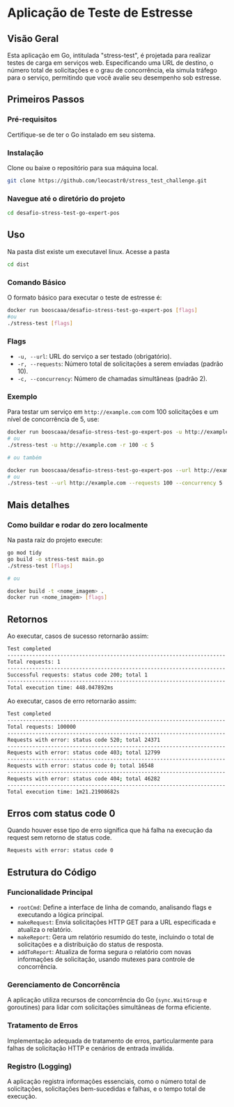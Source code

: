 # Aplicação de Teste de Estresse

## Visão Geral
Esta aplicação em Go, intitulada "stress-test", é projetada para realizar testes de carga em serviços web. Especificando uma URL de destino, o número total de solicitações e o grau de concorrência, ela simula tráfego para o serviço, permitindo que você avalie seu desempenho sob estresse.

## Primeiros Passos

### Pré-requisitos
Certifique-se de ter o Go instalado em seu sistema.

### Instalação
Clone ou baixe o repositório para sua máquina local.

```bash
git clone https://github.com/leocastr0/stress_test_challenge.git
```

### Navegue até o diretório do projeto

```bash
cd desafio-stress-test-go-expert-pos
```

## Uso
Na pasta dist existe um executavel linux. Acesse a pasta

```bash
cd dist
```

### Comando Básico
O formato básico para executar o teste de estresse é:


```bash
docker run booscaaa/desafio-stress-test-go-expert-pos [flags]
#ou
./stress-test [flags]
```

### Flags
- `-u, --url`: URL do serviço a ser testado (obrigatório).
- `-r, --requests`: Número total de solicitações a serem enviadas (padrão 10).
- `-c, --concurrency`: Número de chamadas simultâneas (padrão 2).

### Exemplo
Para testar um serviço em `http://example.com` com 100 solicitações e um nível de concorrência de 5, use:

```bash
docker run booscaaa/desafio-stress-test-go-expert-pos -u http://example.com -r 100 -c 5
# ou
./stress-test -u http://example.com -r 100 -c 5

# ou também

docker run booscaaa/desafio-stress-test-go-expert-pos --url http://example.com --requests 100 --concurrency 5
# ou
./stress-test --url http://example.com --requests 100 --concurrency 5
```

## Mais detalhes
### Como buildar e rodar do zero localmente

Na pasta raíz do projeto execute:

```bash
go mod tidy
go build -o stress-test main.go
./stress-test [flags]

# ou

docker build -t <nome_imagem> .
docker run <nome_imagem> [flags]

```

## Retornos
Ao executar, casos de sucesso retornarão assim:
```bash
Test completed
----------------------------------------------------------------------
Total requests: 1
----------------------------------------------------------------------
Successful requests: status code 200; total 1
----------------------------------------------------------------------
Total execution time: 448.047892ms
```
Ao executar, casos de erro retornarão assim:
```bash
Test completed
----------------------------------------------------------------------
Total requests: 100000
----------------------------------------------------------------------
Requests with error: status code 520; total 24371
----------------------------------------------------------------------
Requests with error: status code 403; total 12799
----------------------------------------------------------------------
Requests with error: status code 0; total 16548
----------------------------------------------------------------------
Requests with error: status code 404; total 46282
----------------------------------------------------------------------
Total execution time: 1m21.21908682s
```

## Erros com status code 0
Quando houver esse tipo de erro significa que há falha na execução da request sem retorno de status code.
```bash
Requests with error: status code 0
```

## Estrutura do Código

### Funcionalidade Principal
- `rootCmd`: Define a interface de linha de comando, analisando flags e executando a lógica principal.
- `makeRequest`: Envia solicitações HTTP GET para a URL especificada e atualiza o relatório.
- `makeReport`: Gera um relatório resumido do teste, incluindo o total de solicitações e a distribuição do status de resposta.
- `addToReport`: Atualiza de forma segura o relatório com novas informações de solicitação, usando mutexes para controle de concorrência.

### Gerenciamento de Concorrência
A aplicação utiliza recursos de concorrência do Go (`sync.WaitGroup` e goroutines) para lidar com solicitações simultâneas de forma eficiente.

### Tratamento de Erros
Implementação adequada de tratamento de erros, particularmente para falhas de solicitação HTTP e cenários de entrada inválida.

### Registro (Logging)
A aplicação registra informações essenciais, como o número total de solicitações, solicitações bem-sucedidas e falhas, e o tempo total de execução.
